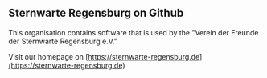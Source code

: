 ## Sternwarte Regensburg on Github

This organisation contains software that is used by the "Verein der Freunde der Sternwarte Regensburg e.V."

Visit our homepage on [https://sternwarte-regensburg.de](https://sternwarte-regensburg.de)
